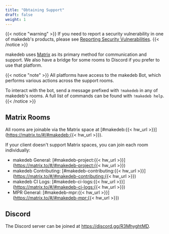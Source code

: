 ```yaml
---
title: "Obtaining Support"
draft: false
weight: 1
---
```

{{< notice "warning" >}}
If you need to report a security vulnerability in one of makedeb's products, please see [Reporting Security Vulnerabilities](/support/reporting-security-vulnerabilities).
{{< /notice >}}

makedeb uses [Matrix](https://matrix.org) as its primary method for communication and support. We also have a bridge for some rooms to Discord if you prefer to use that platform.

{{< notice "note" >}}
All platforms have access to the makedeb Bot, which performs various actions across the support rooms.

To interact with the bot, send a message prefixed with `!makedeb` in any of makedeb's rooms. A full list of commands can be found with `!makedeb help`.
{{< /notice >}}

## Matrix Rooms

All rooms are joinable via the Matrix space at [#makedeb:{{< hw_url >}}](https://matrix.to/#/#makedeb:{{< hw_url >}}).

If your client doesn't support Matrix spaces, you can join each room individually:

- makedeb General: [#makedeb-project:{{< hw_url >}}](https://matrix.to/#/#makedeb-project:{{< hw_url >}})
- makedeb Contributing: [#makedeb-contributing:{{< hw_url >}}](https://matrix.to/#/#makedeb-contributing:{{< hw_url >}})
- makedeb CI Logs: [#makedeb-ci-logs:{{< hw_url >}}](https://matrix.to/#/#makedeb-ci-logs:{{< hw_url >}})
- MPR General: [#makedeb-mpr:{{< hw_url >}}](https://matrix.to/#/#makedeb-mpr:{{< hw_url >}})

## Discord

The Discord server can be joined at https://discord.gg/R3MhyghtMD.
